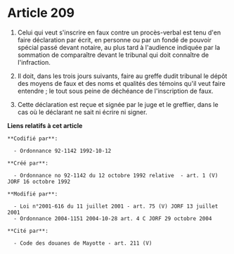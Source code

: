 # Article 209

1. Celui qui veut s'inscrire en faux contre un procès-verbal est tenu d'en faire déclaration par écrit, en personne ou par un
fondé de pouvoir spécial passé devant notaire, au plus tard à l'audience indiquée par la sommation de comparaître devant le
tribunal qui doit connaître de l'infraction.

2. Il doit, dans les trois jours suivants, faire au greffe dudit tribunal le dépôt des moyens de faux et des noms et qualités
des témoins qu'il veut faire entendre ; le tout sous peine de déchéance de l'inscription de faux.

3. Cette déclaration est reçue et signée par le juge et le greffier, dans le cas où le déclarant ne sait ni écrire ni signer.

**Liens relatifs à cet article**

	**Codifié par**:

	  - Ordonnance 92-1142 1992-10-12

	**Créé par**:

	  - Ordonnance no 92-1142 du 12 octobre 1992 relative  - art. 1 (V) JORF 16 octobre 1992

	**Modifié par**:

	  - Loi n°2001-616 du 11 juillet 2001 - art. 75 (V) JORF 13 juillet 2001
	  - Ordonnance 2004-1151 2004-10-28 art. 4 C JORF 29 octobre 2004

	**Cité par**:

	  - Code des douanes de Mayotte - art. 211 (V)
